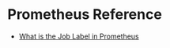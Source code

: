 # Prometheus Reference

* [What is the Job Label in Prometheus](https://signoz.io/guides/what-is-the-job-label-in-prometheus/)
